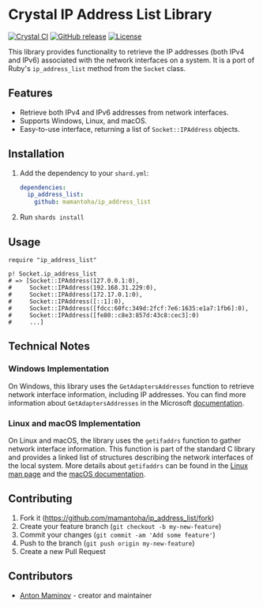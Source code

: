 # Crystal IP Address List Library

[![Crystal CI](https://github.com/mamantoha/ip_address_list/actions/workflows/crystal.yml/badge.svg)](https://github.com/mamantoha/ip_address_list/actions/workflows/crystal.yml)
[![GitHub release](https://img.shields.io/github/release/mamantoha/ip_address_list.svg)](https://github.com/mamantoha/ip_address_list/releases)
[![License](https://img.shields.io/github/license/mamantoha/ip_address_list.svg)](https://github.com/mamantoha/ip_address_list/blob/master/LICENSE)

This library provides functionality to retrieve the IP addresses (both IPv4 and IPv6) associated with the network interfaces on a system. It is a port of Ruby's `ip_address_list` method from the `Socket` class.

## Features

- Retrieve both IPv4 and IPv6 addresses from network interfaces.
- Supports Windows, Linux, and macOS.
- Easy-to-use interface, returning a list of `Socket::IPAddress` objects.

## Installation

1. Add the dependency to your `shard.yml`:

   ```yaml
   dependencies:
     ip_address_list:
       github: mamantoha/ip_address_list
   ```

2. Run `shards install`

## Usage

```crystal
require "ip_address_list"

p! Socket.ip_address_list
# => [Socket::IPAddress(127.0.0.1:0),
#     Socket::IPAddress(192.168.31.229:0),
#     Socket::IPAddress(172.17.0.1:0),
#     Socket::IPAddress([::1]:0),
#     Socket::IPAddress([fdcc:60fc:349d:2fcf:7e6:1635:e1a7:1fb6]:0),
#     Socket::IPAddress([fe80::c8e3:857d:43c8:cec3]:0)
#     ...]
```

## Technical Notes

### Windows Implementation

On Windows, this library uses the `GetAdaptersAddresses` function to retrieve network interface information, including IP addresses. You can find more information about `GetAdaptersAddresses` in the Microsoft [documentation](https://docs.microsoft.com/en-us/windows/win32/api/iphlpapi/nf-iphlpapi-getadaptersaddresses).

### Linux and macOS Implementation

On Linux and macOS, the library uses the `getifaddrs` function to gather network interface information. This function is part of the standard C library and provides a linked list of structures describing the network interfaces of the local system. More details about `getifaddrs` can be found in the [Linux man page](https://man7.org/linux/man-pages/man3/getifaddrs.3.html) and the [macOS documentation](https://developer.apple.com/library/archive/documentation/System/Conceptual/ManPages_iPhoneOS/man3/getifaddrs.3.html).

## Contributing

1. Fork it (<https://github.com/mamantoha/ip_address_list/fork>)
2. Create your feature branch (`git checkout -b my-new-feature`)
3. Commit your changes (`git commit -am 'Add some feature'`)
4. Push to the branch (`git push origin my-new-feature`)
5. Create a new Pull Request

## Contributors

- [Anton Maminov](https://github.com/mamantoha) - creator and maintainer
